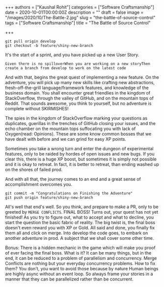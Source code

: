 +++
authors = ["Kaushal Rohit"]
categories = ["Software Craftsmanship"]
date = 2020-10-01T00:00:00Z
description = ""
draft = false
image = "/images/2020/10/The-Battle-2.jpg"
slug = "the-battle-of-source-control"
tags = ["Software Craftsmanship"]
title = "The Battle of Source Control"

+++


```shell
git pull origin develop
git checkout -b feature/shiny-new-branch
```

It's the start of a sprint, and you have picked up a new User Story.

```Given there is no spilloverWhen you are working on a new storyThen create a branch from develop to work on the latest code```

And with that, begins the great quest of implementing a new feature. On the adventure, you will pick up many new skills like crafting new abstractions, fresh-off-the-grill language/framework features, and knowledge of the business domain. You shall encounter great friendlies in the kingdom of StackOverflow, through the valley of GitHub, and on the mountain tops of Reddit. That sounds awesome, you think to yourself, but no adventure is complete without SKIRMISHES!

The spies in the kingdom of StackOverflow marking your questions as duplicates, guerillas in the trenches of GitHub closing your issues, and the echo chamber on the mountain tops suffocating you with lack of Oxygen(read: Opinions). These are some know common bosses that we have dealt with before and we can grind for easy XP points.

Sometimes you take a wrong turn and enter the dungeon of experimental features, only to be raided by hordes of open issues and new bugs. If you clear this, there is a huge XP boost, but sometimes it is simply not possible and it is okay to retreat. In fact, it is better to retreat, than ending washed up on the shores of failed prod.

And with all that, the journey comes to an end and a great sense of accomplishment overcomes you.

```
git commit -m "Congratulations on Finishing the Adventure"
git push origin feature/shiny-new-branch
```

All's well that end's well. So you think, and prepare to make a PR, only to be greeted by `MERGE CONFLICTS`. FINAL BOSS! Turns out, your quest has not yet finished! As you try to figure out, what to accept and what to decline, you start the question the basic fabric of reality. The big twist is, the final boss doesn't even reward you with XP or Gold. All said and done, you finally fix them all and click on merge. Into develop the code goes, to embark on another adventure in prod. A subject that we shall cover some other time.

Bonus: There is a hidden mechanic in the game which will make you proof of ever facing the final boss. What is it? It can be many things, but in the end, it can be reduced to a problem of parallelism and concurrency. Merge Conflicts are nothing but your everyday concurrency problems. How to fix them? You don't, you want to avoid those because by nature Human beings are highly async without an event loop. So always frame your stories in a manner that they can be parallelized rather than be concurrent.

